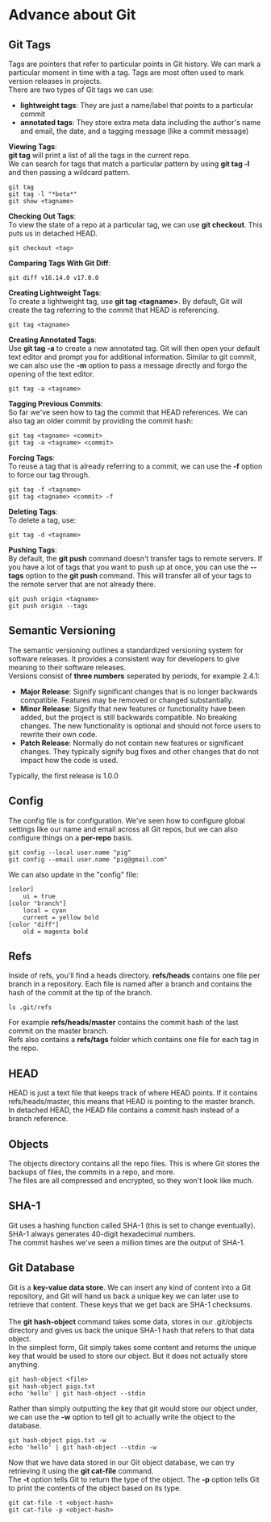 # Advance about Git

## Git Tags
Tags are pointers that refer to particular points in Git history. We can mark a particular moment in time with a tag. Tags are most often used to mark version releases in projects.<br>
There are two types of Git tags we can use:
- **lightweight tags**: They are just a name/label that points to a particular commit
- **annotated tags**: They store extra meta data including the author's name and email, the date, and a tagging message (like a commit message)

**Viewing Tags**:<br>
**git tag** will print a list of all the tags in the current repo.<br>
We can search for tags that match a particular pattern by using **git tag -l** and then passing a wildcard pattern. 
```
git tag
git tag -l "*beta*"
git show <tagname>
```
**Checking Out Tags**:<br>
To view the state of a repo at a particular tag, we can use **git checkout**. This puts us in detached HEAD.
```
git checkout <tag>
```
**Comparing Tags With Git Diff**:<br>
```
git diff v16.14.0 v17.0.0
```
**Creating Lightweight Tags**:<br>
To create a lightweight tag, use **git tag \<tagname\>**. By default, Git will create the tag referring to the commit that HEAD is referencing.
```
git tag <tagname>
```
**Creating Annotated Tags**:<br>
Use **git tag -a** to create a new annotated tag. Git will then open your default text editor and prompt you for additional information. Similar to git commit, we can also use the **-m** option to pass a message directly and forgo the opening of the text editor.
```
git tag -a <tagname>
```
**Tagging Previous Commits**:<br>
So far we've seen how to tag the commit that HEAD references. We can also tag an older commit by providing the commit hash:
```
git tag <tagname> <commit>
git tag -a <tagname> <commit>
```
**Forcing Tags**:<br>
To reuse a tag that is already referring to a commit, we can use the **-f** option to force our tag through.
```
git tag -f <tagname>
git tag <tagname> <commit> -f
```
**Deleting Tags**:<br>
To delete a tag, use:
```
git tag -d <tagname>
```
**Pushing Tags**:<br>
By default, the **git push** command doesn't transfer tags to remote servers. If you have a lot of tags that you want to push up at once, you can use the **--tags** option to the **git push** command. This will transfer all of your tags to the remote server that are not already there.
```
git push origin <tagname>
git push origin --tags
```

## Semantic Versioning
The semantic versioning outlines a standardized versioning system for software releases. It provides a consistent way for developers to give meaning to their software releases.<br>
Versions consist of **three numbers** seperated by periods, for example 2.4.1:
- **Major Release**: Signify significant changes that is no longer backwards compatible. Features may be removed or changed substantially.
- **Minor Release**: Signify that new features or functionality have been added, but the project is still backwards compatible. No breaking changes. The new functionality is optional and should not force users to rewrite their own code.
- **Patch Release**: Normally do not contain new features or significant changes. They typically signify bug fixes and other changes that do not impact how the code is used.

Typically, the first release is 1.0.0

## Config
The config file is for configuration. We've seen how to configure global settings like our name and email across all Git repos, but we can also configure things on a **per-repo** basis.
```
git config --local user.name "pig"
git config --email user.name "pig@gmail.com"
```
We can also update in the "config" file:
```
[color]
    ui = true
[color "branch"]
    local = cyan
    current = yellow bold
[color "diff"]
    old = magenta bold
```

## Refs
Inside of refs, you'll find a heads directory. **refs/heads** contains one file per branch in a repository. Each file is named after a branch and contains the hash of the commit at the tip of the branch.
```
ls .git/refs
```
For example **refs/heads/master** contains the commit hash of the last commit on the master branch.<br>
Refs also contains a **refs/tags** folder which contains one file for each tag in the repo.

## HEAD
HEAD is just a text file that keeps track of where HEAD points. If it contains refs/heads/master, this means that HEAD is pointing to the master branch.<br>
In detached HEAD, the HEAD file contains a commit hash instead of a branch reference.

## Objects
The objects directory contains all the repo files. This is where Git stores the backups of files, the commits in a repo, and more.<br>
The files are all compressed and encrypted, so they won't look like much.

## SHA-1
Git uses a hashing function called SHA-1 (this is set to change eventually).<br>
SHA-1 always generates 40-digit hexadecimal numbers.<br>
The commit hashes we've seen a million times are the output of SHA-1.

## Git Database
Git is a **key-value data store**. We can insert any kind of content into a Git repository, and Git will hand us back a unique key we can later use to retrieve that content. These keys that we get back are SHA-1 checksums.<br>
<br>
The **git hash-object** command takes some data, stores in our .git/objects directory and gives us back the unique SHA-1 hash that refers to that data object.<br>
In the simplest form, Git simply takes some content and returns the unique key that would be used to store our object. But it does not actually store anything.
```
git hash-object <file>
git hash-object pigs.txt
echo 'hello' | git hash-object --stdin
```
Rather than simply outputting the key that git would store our object under, we can use the **-w** option to tell git to actually write the object to the database.
```
git hash-object pigs.txt -w
echo 'hello' | git hash-object --stdin -w
```
Now that we have data stored in our Git object database, we can try retrieving it using the **git cat-file** command.<br>
The **-t** option tells Git to return the type of the object. The **-p** option tells Git to print the contents of the object based on its type.
```
git cat-file -t <object-hash>
git cat-file -p <object-hash>
```
